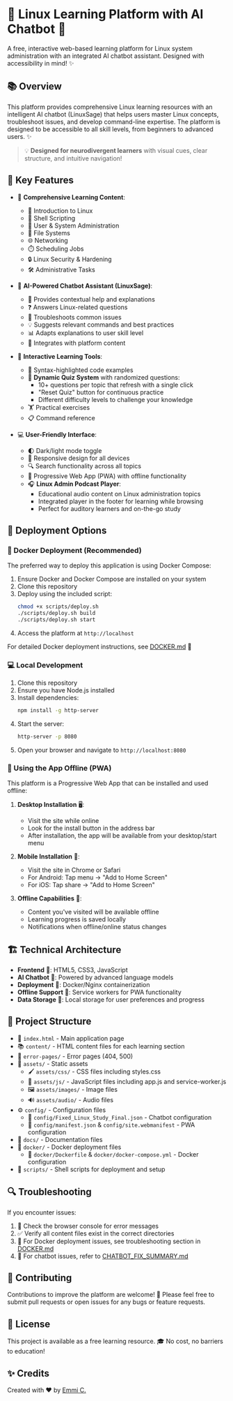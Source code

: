 # 🐧 Linux Learning Platform with AI Chatbot 🤖

A free, interactive web-based learning platform for Linux system administration with an integrated AI chatbot assistant. Designed with accessibility in mind! ✨

## 📚 Overview

This platform provides comprehensive Linux learning resources with an intelligent AI chatbot (LinuxSage) that helps users master Linux concepts, troubleshoot issues, and develop command-line expertise. The platform is designed to be accessible to all skill levels, from beginners to advanced users. ✨

> 💡 **Designed for neurodivergent learners** with visual cues, clear structure, and intuitive navigation!

## 🔑 Key Features

- 📘 **Comprehensive Learning Content**:
  - 🔰 Introduction to Linux
  - 📜 Shell Scripting
  - 👥 User & System Administration
  - 📁 File Systems
  - 🌐 Networking
  - ⏱️ Scheduling Jobs
  - 🔒 Linux Security & Hardening
  - 🛠️ Administrative Tasks

- 🤖 **AI-Powered Chatbot Assistant (LinuxSage)**:
  - 💬 Provides contextual help and explanations
  - ❓ Answers Linux-related questions
  - 🔧 Troubleshoots common issues
  - 💡 Suggests relevant commands and best practices
  - 📊 Adapts explanations to user skill level
  - 🔄 Integrates with platform content

- 🧩 **Interactive Learning Tools**:
  - 🌈 Syntax-highlighted code examples
  - 🔄 **Dynamic Quiz System** with randomized questions:
    - 10+ questions per topic that refresh with a single click
    - "Reset Quiz" button for continuous practice
    - Different difficulty levels to challenge your knowledge
  - 🏋️ Practical exercises
  - 📋 Command reference

- 💻 **User-Friendly Interface**:
  - 🌓 Dark/light mode toggle
  - 📱 Responsive design for all devices
  - 🔍 Search functionality across all topics
  - 📶 Progressive Web App (PWA) with offline functionality
  - 🎧 **Linux Admin Podcast Player**:
    - Educational audio content on Linux administration topics
    - Integrated player in the footer for learning while browsing
    - Perfect for auditory learners and on-the-go study

## 🚀 Deployment Options

### 🐳 Docker Deployment (Recommended)

The preferred way to deploy this application is using Docker Compose:

1. Ensure Docker and Docker Compose are installed on your system
2. Clone this repository
3. Deploy using the included script:
   ```bash
   chmod +x scripts/deploy.sh
   ./scripts/deploy.sh build
   ./scripts/deploy.sh start
   ```
4. Access the platform at `http://localhost`

For detailed Docker deployment instructions, see [DOCKER.md](/docs/DOCKER.md) 📄

### 💻 Local Development

1. Clone this repository
2. Ensure you have Node.js installed
3. Install dependencies:
   ```bash
   npm install -g http-server
   ```
4. Start the server:
   ```bash
   http-server -p 8080
   ```
5. Open your browser and navigate to `http://localhost:8080`

### 📱 Using the App Offline (PWA)

This platform is a Progressive Web App that can be installed and used offline:

1. **Desktop Installation** 🖥️:
   - Visit the site while online
   - Look for the install button in the address bar
   - After installation, the app will be available from your desktop/start menu

2. **Mobile Installation** 📱:
   - Visit the site in Chrome or Safari
   - For Android: Tap menu → "Add to Home Screen"
   - For iOS: Tap share → "Add to Home Screen"

3. **Offline Capabilities** 🔌:
   - Content you've visited will be available offline
   - Learning progress is saved locally
   - Notifications when offline/online status changes

## 🏗️ Technical Architecture

- **Frontend** 🎨: HTML5, CSS3, JavaScript
- **AI Chatbot** 🤖: Powered by advanced language models
- **Deployment** 🐳: Docker/Nginx containerization
- **Offline Support** 📶: Service workers for PWA functionality
- **Data Storage** 💾: Local storage for user preferences and progress

## 📂 Project Structure

- 📄 `index.html` - Main application page
- 📚 `content/` - HTML content files for each learning section
- 📱 `error-pages/` - Error pages (404, 500)
- 🎨 `assets/` - Static assets
  - 🖌️ `assets/css/` - CSS files including styles.css
  - 🧠 `assets/js/` - JavaScript files including app.js and service-worker.js
  - 🖼️ `assets/images/` - Image files
  - 🔊 `assets/audio/` - Audio files
- ⚙️ `config/` - Configuration files
  - 🤖 `config/Fixed_Linux_Study_Final.json` - Chatbot configuration
  - 📱 `config/manifest.json` & `config/site.webmanifest` - PWA configuration
- 📄 `docs/` - Documentation files
- 🐳 `docker/` - Docker deployment files
  - 🐋 `docker/Dockerfile` & `docker/docker-compose.yml` - Docker configuration
- 📜 `scripts/` - Shell scripts for deployment and setup

## 🔍 Troubleshooting

If you encounter issues:

1. 🔎 Check the browser console for error messages
2. ✅ Verify all content files exist in the correct directories
3. 🐳 For Docker deployment issues, see troubleshooting section in [DOCKER.md](/docs/DOCKER.md)
4. 🤖 For chatbot issues, refer to [CHATBOT_FIX_SUMMARY.md](/docs/CHATBOT_FIX_SUMMARY.md)

## 👥 Contributing

Contributions to improve the platform are welcome! 🌟 Please feel free to submit pull requests or open issues for any bugs or feature requests.

## 📜 License

This project is available as a free learning resource. 🎓 No cost, no barriers to education!

## ✨ Credits

Created with ❤️ by [Emmi C.](https://emmi.zone) 